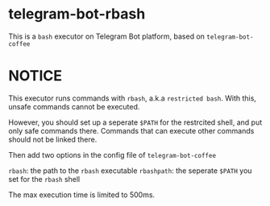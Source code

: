 telegram-bot-rbash
===
This is a `bash` executor on Telegram Bot platform, based on `telegram-bot-coffee`

NOTICE
===
This executor runs commands with `rbash`, a.k.a `restricted bash`. With this, unsafe commands cannot be executed.

However, you should set up a seperate `$PATH` for the restrcited shell, and put only safe commands there. Commands that can execute other commands should not be linked there.

Then add two options in the config file of `telegram-bot-coffee`

`rbash`: the path to the `rbash` executable
`rbashpath`: the seperate `$PATH` you set for the `rbash` shell

The max execution time is limited to 500ms.

